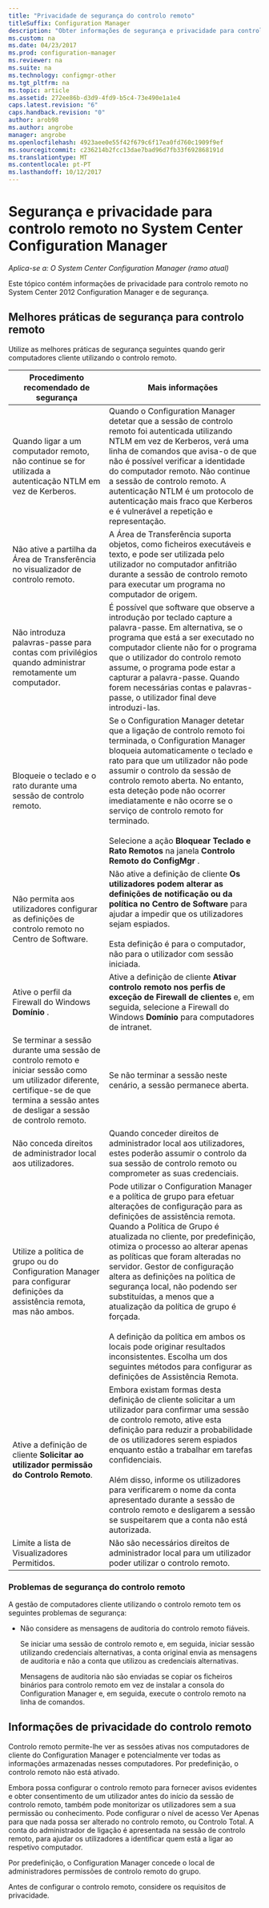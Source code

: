 ```yaml
---
title: "Privacidade de segurança do controlo remoto"
titleSuffix: Configuration Manager
description: "Obter informações de segurança e privacidade para controlo remoto no System Center Configuration Manager."
ms.custom: na
ms.date: 04/23/2017
ms.prod: configuration-manager
ms.reviewer: na
ms.suite: na
ms.technology: configmgr-other
ms.tgt_pltfrm: na
ms.topic: article
ms.assetid: 272ee86b-d3d9-4fd9-b5c4-73e490e1a1e4
caps.latest.revision: "6"
caps.handback.revision: "0"
author: arob98
ms.author: angrobe
manager: angrobe
ms.openlocfilehash: 4923aee0e55f42f679c6f17ea0fd760c1909f9ef
ms.sourcegitcommit: c236214b2fcc13dae7bad96d7fb33f692868191d
ms.translationtype: MT
ms.contentlocale: pt-PT
ms.lasthandoff: 10/12/2017
---
```

# <a name="security-and-privacy-for-remote-control-in-system-center-configuration-manager"></a>Segurança e privacidade para controlo remoto no System Center Configuration Manager

*Aplica-se a: O System Center Configuration Manager (ramo atual)*

Este tópico contém informações de privacidade para controlo remoto no System Center 2012 Configuration Manager e de segurança.  

##  <a name="BKMK_Security_HardwareInventory"></a> Melhores práticas de segurança para controlo remoto  
 Utilize as melhores práticas de segurança seguintes quando gerir computadores cliente utilizando o controlo remoto.  

|Procedimento recomendado de segurança|Mais informações|  
|----------------------------|----------------------|  
|Quando ligar a um computador remoto, não continue se for utilizada a autenticação NTLM em vez de Kerberos.|Quando o Configuration Manager detetar que a sessão de controlo remoto foi autenticada utilizando NTLM em vez de Kerberos, verá uma linha de comandos que avisa-o de que não é possível verificar a identidade do computador remoto. Não continue a sessão de controlo remoto. A autenticação NTLM é um protocolo de autenticação mais fraco que Kerberos e é vulnerável a repetição e representação.|  
|Não ative a partilha da Área de Transferência no visualizador de controlo remoto.|A Área de Transferência suporta objetos, como ficheiros executáveis e texto, e pode ser utilizada pelo utilizador no computador anfitrião durante a sessão de controlo remoto para executar um programa no computador de origem.|  
|Não introduza palavras-passe para contas com privilégios quando administrar remotamente um computador.|É possível que software que observe a introdução por teclado capture a palavra-passe. Em alternativa, se o programa que está a ser executado no computador cliente não for o programa que o utilizador do controlo remoto assume, o programa pode estar a capturar a palavra-passe. Quando forem necessárias contas e palavras-passe, o utilizador final deve introduzi-las.|  
|Bloqueie o teclado e o rato durante uma sessão de controlo remoto.|Se o Configuration Manager detetar que a ligação de controlo remoto foi terminada, o Configuration Manager bloqueia automaticamente o teclado e rato para que um utilizador não pode assumir o controlo da sessão de controlo remoto aberta. No entanto, esta deteção pode não ocorrer imediatamente e não ocorre se o serviço de controlo remoto for terminado.<br /><br /> Selecione a ação **Bloquear Teclado e Rato Remotos** na janela **Controlo Remoto do ConfigMgr** .|  
|Não permita aos utilizadores configurar as definições de controlo remoto no Centro de Software.|Não ative a definição de cliente **Os utilizadores podem alterar as definições de notificação ou da política no Centro de Software** para ajudar a impedir que os utilizadores sejam espiados.<br /><br /> Esta definição é para o computador, não para o utilizador com sessão iniciada.|  
|Ative o perfil da Firewall do Windows **Domínio** .|Ative a definição de cliente **Ativar controlo remoto nos perfis de exceção de Firewall de clientes** e, em seguida, selecione a Firewall do Windows **Domínio** para computadores de intranet.|  
|Se terminar a sessão durante uma sessão de controlo remoto e iniciar sessão como um utilizador diferente, certifique-se de que termina a sessão antes de desligar a sessão de controlo remoto.|Se não terminar a sessão neste cenário, a sessão permanece aberta.|  
|Não conceda direitos de administrador local aos utilizadores.|Quando conceder direitos de administrador local aos utilizadores, estes poderão assumir o controlo da sua sessão de controlo remoto ou comprometer as suas credenciais.|  
|Utilize a política de grupo ou do Configuration Manager para configurar definições da assistência remota, mas não ambos.|Pode utilizar o Configuration Manager e a política de grupo para efetuar alterações de configuração para as definições de assistência remota. Quando a Política de Grupo é atualizada no cliente, por predefinição, otimiza o processo ao alterar apenas as políticas que foram alteradas no servidor. Gestor de configuração altera as definições na política de segurança local, não podendo ser substituídas, a menos que a atualização da política de grupo é forçada.<br /><br /> A definição da política em ambos os locais pode originar resultados inconsistentes. Escolha um dos seguintes métodos para configurar as definições de Assistência Remota.|  
|Ative a definição de cliente **Solicitar ao utilizador permissão do Controlo Remoto**.|Embora existam formas desta definição de cliente solicitar a um utilizador para confirmar uma sessão de controlo remoto, ative esta definição para reduzir a probabilidade de os utilizadores serem espiados enquanto estão a trabalhar em tarefas confidenciais.<br /><br /> Além disso, informe os utilizadores para verificarem o nome da conta apresentado durante a sessão de controlo remoto e desligarem a sessão se suspeitarem que a conta não está autorizada.|  
|Limite a lista de Visualizadores Permitidos.|Não são necessários direitos de administrador local para um utilizador poder utilizar o controlo remoto.|  

### <a name="security-issues-for-remote-control"></a>Problemas de segurança do controlo remoto  
 A gestão de computadores cliente utilizando o controlo remoto tem os seguintes problemas de segurança:  

-   Não considere as mensagens de auditoria do controlo remoto fiáveis.  

     Se iniciar uma sessão de controlo remoto e, em seguida, iniciar sessão utilizando credenciais alternativas, a conta original envia as mensagens de auditoria e não a conta que utilizou as credenciais alternativas.  

     Mensagens de auditoria não são enviadas se copiar os ficheiros binários para controlo remoto em vez de instalar a consola do Configuration Manager e, em seguida, execute o controlo remoto na linha de comandos.  

##  <a name="BKMK_Privacy_HardwareInventory"></a> Informações de privacidade do controlo remoto  
 Controlo remoto permite-lhe ver as sessões ativas nos computadores de cliente do Configuration Manager e potencialmente ver todas as informações armazenadas nesses computadores. Por predefinição, o controlo remoto não está ativado.  

 Embora possa configurar o controlo remoto para fornecer avisos evidentes e obter consentimento de um utilizador antes do início da sessão de controlo remoto, também pode monitorizar os utilizadores sem a sua permissão ou conhecimento. Pode configurar o nível de acesso Ver Apenas para que nada possa ser alterado no controlo remoto, ou Controlo Total. A conta do administrador de ligação é apresentada na sessão de controlo remoto, para ajudar os utilizadores a identificar quem está a ligar ao respetivo computador.  

 Por predefinição, o Configuration Manager concede o local de administradores permissões de controlo remoto do grupo.  

 Antes de configurar o controlo remoto, considere os requisitos de privacidade.  
